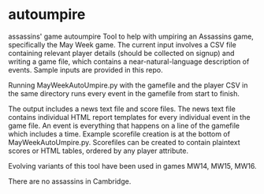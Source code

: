 # autoumpire
assassins' game autoumpire
Tool to help with umpiring an Assassins game, specifically the May Week game. The current input involves a CSV file containing relevant player details (should be collected on signup) and writing a game file, which contains a near-natural-language description of events. Sample inputs are provided in this repo.

Running MayWeekAutoUmpire.py with the gamefile and the player CSV in the same directory runs every event in the gamefile from start to finish.

The output includes a news text file and score files. The news text file contains individual HTML report templates for every individual event in the game file. An event is everything that happens on a line of the gamefile which includes a time. Example scorefile creation is at the bottom of MayWeekAutoUmpire.py. Scorefiles can be created to contain plaintext scores or HTML tables, ordered by any player attribute.

Evolving variants of this tool have been used in games MW14, MW15, MW16.

There are no assassins in Cambridge.
